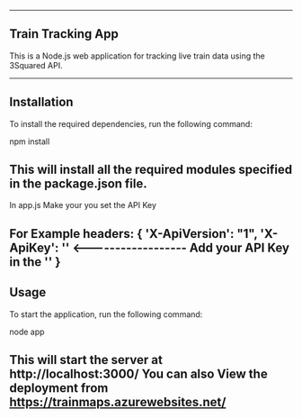 ---------------------------------------------------------------------------------------
Train Tracking App
---------------------------------------------------------------------------------------
This is a Node.js web application for tracking live train data using the 3Squared API.

---------------------------------------------------------------------------------------
Installation
---------------------------------------------------------------------------------------
To install the required dependencies, run the following command:


npm install

This will install all the required modules specified in the package.json file.
-----------------------------------------------------------------------------------
In app.js Make your you set the API Key

For Example 
        headers: {
            'X-ApiVersion': "1",
            'X-ApiKey': ''  <------------------ Add your API Key in the ''
        }
-----------------------------------------------------------------------------------
Usage
-----------------------------------------------------------------------------------
To start the application, run the following command:

node app

This will start the server at http://localhost:3000/
You can also View the deployment from https://trainmaps.azurewebsites.net/
------------------------------------------------------------------------------------